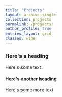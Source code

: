 ```yaml
---
title: "Projects"
layout: archive-single
collection: projects
permalink: /projects/
author_profile: true
entries_layout: grid
classes: wide
---
```


### Here's a heading
Here's some text.

#### Here's another heading
Here's some more text
